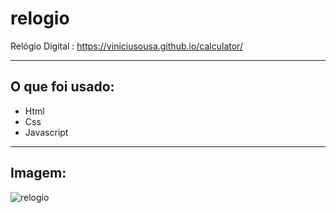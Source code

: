 # relogio

 Relógio Digital : https://viniciusousa.github.io/calculator/
 
<hr>

 ## O que foi usado:
 
 * Html
 * Css
 * Javascript
 <hr>
 
 ## Imagem:
 
![relogio](https://user-images.githubusercontent.com/100248080/228669380-318e8e61-ce98-489c-bd68-23f342880f7f.png)
